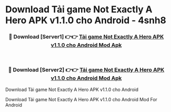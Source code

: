 # Download Tải game Not Exactly A Hero APK v1.1.0 cho Android - 4snh8


<div align="center">
<h3>🔴 Download [Server1] 👉👉 <a href="https://apk-comot.site?title=Tải_game_Not_Exactly_A_Hero_APK_v1.1.0_cho_Android">Tải game Not Exactly A Hero APK v1.1.0 cho Android Mod Apk</a></h3><br>
<h3>🔴 Download [Server2] 👉👉 <a href="https://apk-comot.site?title=Tải_game_Not_Exactly_A_Hero_APK_v1.1.0_cho_Android">Tải game Not Exactly A Hero APK v1.1.0 cho Android Mod Apk</a></h3>
</div>



Download Tải game Not Exactly A Hero APK v1.1.0 cho Android 

Download Tải game Not Exactly A Hero APK v1.1.0 cho Android Mod For Android